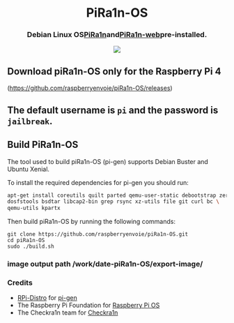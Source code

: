 <h1 align="center">PiRa1n-OS</h1>
<h3 align="center">Debian Linux OS<a href="https://github.com/raspberryenvoie/piRa1n">PiRa1n</a>and<a href="https://github.com/raspberryenvoie/piRa1n-web">PiRa1n-web</a>pre-installed.
</h3>
<p align="center"><img src="https://gist.githubusercontent.com/raspberryenvoie/9266a96148dd3ae0266a3bbe39b9c4f0/raw/65aca16d3ba11776f5f28a35e6d58c122540d426/piRa1n_logo.png"></p>


## Download piRa1n-OS  only for the Raspberry Pi 4
(https://github.com/raspberryenvoie/piRa1n-OS/releases)

## The default username is `pi` and the password is `jailbreak`.

## Build PiRa1n-OS
The tool used to build piRa1n-OS (pi-gen) supports Debian Buster and Ubuntu Xenial.

To install the required dependencies for pi-gen you should run:
```bash
apt-get install coreutils quilt parted qemu-user-static debootstrap zerofree zip \
dosfstools bsdtar libcap2-bin grep rsync xz-utils file git curl bc \
qemu-utils kpartx
```
Then build piRa1n-OS by running the following commands:
```
git clone https://github.com/raspberryenvoie/piRa1n-OS.git
cd piRa1n-OS
sudo ./build.sh
```
### image output path /work/date-piRa1n-OS/export-image/
### Credits
- [RPi-Distro](https://github.com/RPi-Distro) for [pi-gen](https://github.com/RPi-Distro/Pi-gen)
- The Raspberry Pi Foundation for [Raspberry Pi OS](https://www.raspberrypi.org/downloads/raspberry-pi-os/)
- The Checkra1n team for [Checkra1n](https://checkra.in)
